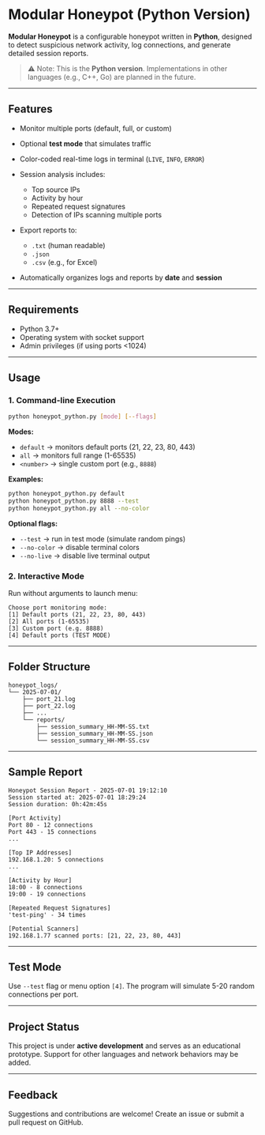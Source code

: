 # Modular Honeypot (Python Version)

**Modular Honeypot** is a configurable honeypot written in **Python**, designed to detect suspicious network activity, log connections, and generate detailed session reports.

> ⚠ Note: This is the **Python version**. Implementations in other languages (e.g., C++, Go) are planned in the future.

---

## Features

* Monitor multiple ports (default, full, or custom)
* Optional **test mode** that simulates traffic
* Color-coded real-time logs in terminal (`LIVE`, `INFO`, `ERROR`)
* Session analysis includes:

  * Top source IPs
  * Activity by hour
  * Repeated request signatures
  * Detection of IPs scanning multiple ports
* Export reports to:

  * `.txt` (human readable)
  * `.json`
  * `.csv` (e.g., for Excel)
* Automatically organizes logs and reports by **date** and **session**

---

## Requirements

* Python 3.7+
* Operating system with socket support
* Admin privileges (if using ports <1024)

---

## Usage

### 1. Command-line Execution

```bash
python honeypot_python.py [mode] [--flags]
```

**Modes:**

* `default` → monitors default ports (21, 22, 23, 80, 443)
* `all` → monitors full range (1-65535)
* `<number>` → single custom port (e.g., `8888`)

**Examples:**

```bash
python honeypot_python.py default
python honeypot_python.py 8888 --test
python honeypot_python.py all --no-color
```

**Optional flags:**

* `--test` → run in test mode (simulate random pings)
* `--no-color` → disable terminal colors
* `--no-live` → disable live terminal output

### 2. Interactive Mode

Run without arguments to launch menu:

```
Choose port monitoring mode:
[1] Default ports (21, 22, 23, 80, 443)
[2] All ports (1-65535)
[3] Custom port (e.g. 8888)
[4] Default ports (TEST MODE)
```

---

## Folder Structure

```
honeypot_logs/
└── 2025-07-01/
    ├── port_21.log
    ├── port_22.log
    ├── ...
    └── reports/
        ├── session_summary_HH-MM-SS.txt
        ├── session_summary_HH-MM-SS.json
        └── session_summary_HH-MM-SS.csv
```

---

## Sample Report

```
Honeypot Session Report - 2025-07-01 19:12:10
Session started at: 2025-07-01 18:29:24
Session duration: 0h:42m:45s

[Port Activity]
Port 80 - 12 connections
Port 443 - 15 connections
...

[Top IP Addresses]
192.168.1.20: 5 connections
...

[Activity by Hour]
18:00 - 8 connections
19:00 - 19 connections

[Repeated Request Signatures]
'test-ping' - 34 times

[Potential Scanners]
192.168.1.77 scanned ports: [21, 22, 23, 80, 443]
```

---

## Test Mode

Use `--test` flag or menu option `[4]`. The program will simulate 5-20 random connections per port.

---

## Project Status

This project is under **active development** and serves as an educational prototype. Support for other languages and network behaviors may be added.

---

## Feedback

Suggestions and contributions are welcome! Create an issue or submit a pull request on GitHub.
